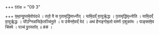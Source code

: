 +++
title = "09 3"

+++
य॒था॒न्यु॒प्तमे॒वोप॑दधे । ततो॒ वै स ए॒तामृद्धि॑मार्ध्नोत् । यामि॒दव्ँ वा॒युर्ऋ॒द्धः । ए॒तामृद्धि॑मृध्नोति । यामि॒दव्ँ वा॒युर्ऋ॒द्धः । यो᳚ऽग्निन्ना॑चिके॒तञ्चि॑नु॒ते । य उ॑चैनमे॒वव्ँ वेद॑ । अथ॑ हैनङ्गोब॒लो वार्ष्णः॑ प॒शुका॑मः ।  पाङ्क्त॑मे॒व चि॑क्ये । पञ्च॑ पु॒रस्ता᳚त् ॥ ## ।

